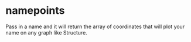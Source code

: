 # namepoints
Pass in a name and it will return the array of coordinates that will plot your name on any graph like Structure.
